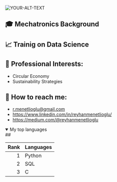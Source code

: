 <picture>
 <source media="(prefers-color-scheme: dark)" srcset="https://www.egroup.hu/wp-content/uploads/2021/04/header_vuosikertomus_2018_1600x625_data-analytiikan_kehittaminen.jpg">
 <source media="(prefers-color-scheme: light)"https://www.egroup.hu/wp-content/uploads/2021/04/header_vuosikertomus_2018_1600x625_data-analytiikan_kehittaminen.jpg">
 <img alt="YOUR-ALT-TEXT" src="https://www.egroup.hu/wp-content/uploads/2021/04/header_vuosikertomus_2018_1600x625_data-analytiikan_kehittaminen.jpg">
</picture>

                                                                                                                                                     
## 🎓 Mechatronics Background 

## 📈 Trainig on Data Science 

## 📑 Professional Interests: 
   - Circular Economy 
   - Sustainability Strategies 
   
## 📧 How to reach me: 
   - r.menetlioglu@gmail.com
   - https://www.linkedin.com/in/reyhanmenetlioglu/
   - https://medium.com/@reyhanmenetlioglu
   
<details open>
## <summary>My top languages</summary>
   
| Rank | Languages |
|-----:|-----------|
|     1| Python    |
|     2| SQL       |
|     3| C         |

</details>
   
